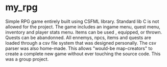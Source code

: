 # my_rpg
Simple RPG game entirely built using CSFML library. Standard lib C is not allowed for the project.
The game includes an ingame menu, quest menu, inventory and player stats menu. Items can be used , equipped, or thrown. Quests can be abandonned.
All ennemys, npcs, items and quests are loaded through a csv file system that was designed personally. The csv parser was also home-made.
This allows "would-be map-creators" to create a complete new game without ever touching the source code.
This was a group project.


